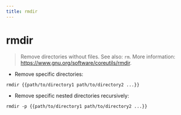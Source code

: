 ```yaml
---
title: rmdir
---
```

# rmdir

> Remove directories without files.
> See also: `rm`.
> More information: <https://www.gnu.org/software/coreutils/rmdir>.

- Remove specific directories:

`rmdir {{path/to/directory1 path/to/directory2 ...}}`

- Remove specific nested directories recursively:

`rmdir -p {{path/to/directory1 path/to/directory2 ...}}`
